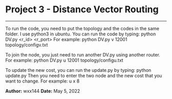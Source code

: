 # Project 3 - Distance Vector Routing

---

To run the code, you need to put the topology and the codes in the same folder.
I use python3 in ubuntu.
You can run the code by typing: python DV.py <r_id> <r_port> <the location of configuration file>
For example: python DV.py v 12001 topology/configv.txt

To join the node, you just need to run another DV.py using another router.
For example: python DV.py u 12001 topology/configu.txt

To update the new cost, you can run the update.py by typing: python update.py
Then you need to enter the two node and the new cost that you want to change.
For example: u x 8


**Author:** wxx144
**Date:** May 5, 2022
